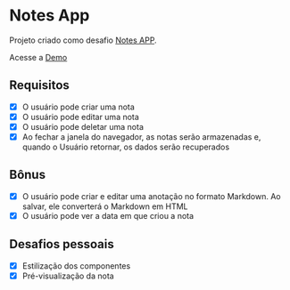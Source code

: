 # Notes App

Projeto criado como desafio [Notes APP](https://github.com/florinpop17/app-ideas/blob/master/Projects/1-Beginner/Notes-App.md).

Acesse a [Demo](https://cath-notes-app.netlify.com/)

## Requisitos

- [x] O usuário pode criar uma nota
- [x] O usuário pode editar uma nota
- [x] O usuário pode deletar uma nota
- [x] Ao fechar a janela do navegador, as notas serão armazenadas e, quando o Usuário retornar, os dados serão recuperados

## Bônus

-  [x] O usuário pode criar e editar uma anotação no formato Markdown. Ao salvar, ele converterá o Markdown em HTML
-  [x] O usuário pode ver a data em que criou a nota

## Desafios pessoais

-  [x] Estilização dos componentes
-  [X] Pré-visualização da nota
